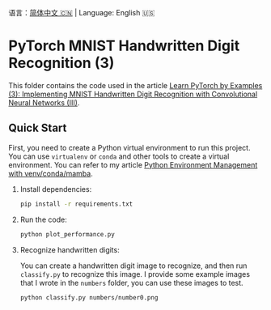 语言：[简体中文 🇨🇳](README.md) | Language: English 🇺🇸

# PyTorch MNIST Handwritten Digit Recognition (3)

This folder contains the code used in the article [Learn PyTorch by Examples (3): Implementing MNIST Handwritten Digit Recognition with Convolutional Neural Networks (III)](https://jinli.io/en/p/learn-pytorch-by-examples-3-implementing-mnist-handwritten-digit-recognition-with-convolutional-neural-networks-iii/).

## Quick Start

First, you need to create a Python virtual environment to run this project. You can use `virtualenv` or `conda` and other tools to create a virtual environment. You can refer to my article [Python Environment Management with venv/conda/mamba](https://jinli.io/en/p/python-environment-management-with-venv/conda/mamba/).

1. Install dependencies:

    ```bash
    pip install -r requirements.txt
    ```

2. Run the code:

    ```bash
    python plot_performance.py
    ```

3. Recognize handwritten digits:

    You can create a handwritten digit image to recognize, and then run `classify.py` to recognize this image. I provide some example images that I wrote in the `numbers` folder, you can use these images to test.

    ```bash
    python classify.py numbers/number0.png
    ```